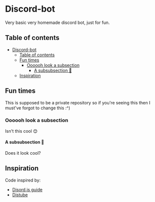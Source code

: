 # Discord-bot

Very basic very homemade discord bot, just for fun.

## Table of contents

- [Discord-bot](#discord-bot)
  - [Table of contents](#table-of-contents)
  - [Fun times](#fun-times)
    - [Oooooh look a subsection](#oooooh-look-a-subsection)
      - [A subsubsection 🤭](#a-subsubsection-)
  - [Inspiration](#inspiration)

## Fun times

This is supposed to be a private repository so if you're seeing this then I must've forgot to change this :^)

### Oooooh look a subsection

Isn't this cool 😊

#### A subsubsection 🤭

Does it look cool?

## Inspiration

Code inspired by:

- [Disord.js guide](https://discordjs.guide)
- [Distube](https://github.com/skick1234/DisTube.git)
